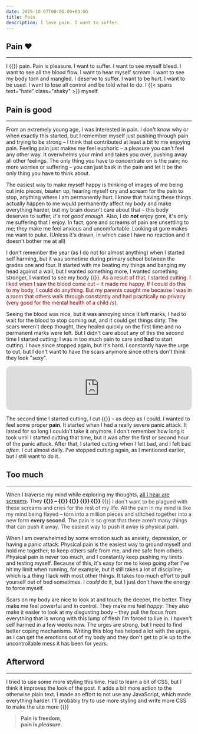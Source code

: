```yaml
---
date: 2025-10-07T00:00:00+03:00
title: Pain
description: I love pain. I want to suffer.
---
```

## Pain <span class="heart-beat">&hearts;</span>
---
I {{<spans text="love" class="wave" style="--wave-dur:1.3s; --wave-top:8px; --wave-bottom:-2px;">}} pain. Pain is pleasure. I want to suffer. I want to see myself
bleed. I want to see all the blood flow. I want to hear myself scream. I want to see my body torn and
mangled. I deserve to suffer. I want to be hurt. I want to be used. I want to lose all control and be
told what to do. I {{< spans text="hate" class="shaky" >}} myself.


## Pain is good
---
From an extremely young age, I was interested in pain. I don't know why or when exactly this started,
but I remember myself just pushing through pain and trying to be strong – I think that contributed
at least a bit to me enjoying pain. Feeling pain just makes me feel euphoric – a pleasure you can't
feel any other way. It overwhelms your mind and takes you over, pushing away all other feelings. The
only thing you have to concentrate on is the pain; no more worries or suffering – you can just bask
in the pain and let it be the only thing you have to think about.

The easiest way to make myself happy is thinking of images of me being cut into pieces, beaten up,
hearing myself cry and scream for the pain to stop, anything where I am permanently hurt. I know that
having these things actually happen to me would permanently affect my body and make everything harder,
but my brain doesn't care about that – this body deserves to suffer, _it's not good enough_. Also, I
_do **not**_ enjoy gore, it's only me suffering that I enjoy. In fact, gore and screams of pain are unsettling
to me; they make me feel anxious and uncomfortable. Looking at gore makes me want to puke. (Unless it's
drawn, in which case I have no reaction and it doesn't bother me at all)

I don't remember the year (as I do not for almost anything) when I started self harming, but it was sometime
during primary school between the grades one and four. It started with me beating my things and banging
my head against a wall, but I wanted something more, I wanted something stronger, I wanted to see my body
{{<spans text="bleed" class="shaky-2" style="--shaky-dur:1s; color: darkred;">}}. As a result of that,
I started cutting. I liked when I saw the blood come out – it made me happy. If I could do this to my body,
I could do anything. But my parents caught me because I was in a room that others walk through constantly
and had practically no privacy (very good for the mental health of a child /s).

Seeing the blood was nice, but it was annoying since it left marks, I had to wait for the blood to stop
coming out, and it could get things dirty. The scars weren't deep thought, they healed quickly on the
first time and no permanent marks were left. But I didn't care about any of this the second time I started
cutting; I was in too much pain to care and **had** to start cutting. I have since stopped again, but
it's hard. I constantly have the urge to cut, but I don't want to have the scars anymore since others
don't think they look "sexy".
<iframe style="border-radius:12px" src="https://open.spotify.com/embed/track/27cw0tNJKQQW2CJMGcCfZb?utm_source=generator&theme=0" width="100%" height="120" frameBorder="0" allowfullscreen="" allow="autoplay; clipboard-write; encrypted-media; fullscreen; picture-in-picture" loading="lazy"></iframe>

The second time I started cutting, I cut
{{<spans text="deep" class="steps" style="--steps-steps:1px;--steps-offset:1px;">}} – as deep as I could.
I wanted to feel some proper **pain**. It started when I had a really severe panic attack. It lasted for
so long I couldn't take it anymore. I don't remember how long it took until I started cutting that time,
but it was after the first or second hour of the panic attack. After that, I started cutting when I felt
bad, and I felt bad _often_. I cut almost daily. I've stopped cutting again, as I mentioned earlier, but
I still want to do it.


## Too much
---
When I traverse my mind while exploring my thoughts, [all I hear are screams](https://www.youtube.com/watch?v=cyqul8pKHko&t=43s).
They **<span class="tint">
{{<spans text="hurt!" class="shaky-1">}} –
{{<spans text="I" class="shaky-1">}} {{<spans text="DON'T" class="shaky-2">}}
{{<spans text="WANT" class="shaky-3">}} {{<spans text="THEM!" class="shaky-4">}}**
{{<spans text="I just want them to stop." class="shaky-1 tint"
style="--shaky-dur:20s; vertical-align: -2px; opacity: 85%; --tint-color:cornflowerblue;">}}
</span>
I don't want to be plagued with these screams and cries for the rest of my life. All the pain
in my mind is like my mind being flayed – torn into a million pieces and stitched together into a new
form **every second**. The pain is so great that there aren't many things that can push it away. The
easiest way to push it away is physical pain.

When I am overwhelmed by some emotion such as anxiety, depression, or having a panic attack. Physical
pain is the easiest way to ground myself and hold me together; to keep others safe from me, and me safe
from others. Physical pain is never too much, and I constantly keep pushing my limits and testing myself.
Because of this, it's easy for me to keep going after I've hit my limit when running, for example, but
it still takes a lot of discipline; which is a thing I lack with most other things. It takes too much
effort to pull yourself out of bed sometimes. I _could_ do it, but I just don't have the energy to force
myself.

Scars on my body are nice to look at and touch; the deeper, the better. They make me feel powerful and
in control. They make me feel _happy_. They also make it easier to look at my disgusting body – they
pull the focus from everything that is wrong with this lump of flesh I'm forced to live in. I haven't
self harmed in a few weeks now. The urges are strong, but I need to find better coping mechanisms.
Writing this blog has helped a lot with the urges, as I can get the emotions out of my body and they
don't get to pile up to the uncontrollable mess it has been for years.


## Afterword
---
I tried to use some more styling this time. Had to learn a bit of CSS, but I think it improves the
look of the post. It adds a bit more action to the otherwise plain text. I made an effort to not use
any JavaScript, which made everything harder. I'll probably try to use more styling and write
more CSS to make the site more {{<spans text="unique." class="wave" style="--wave-top:8px;">}}


> **Pain is freedom,<br>
pain is _pleasure_.**
